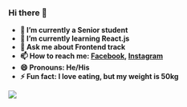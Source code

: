 ### Hi there 👋

- **🔭 I’m currently a Senior student**
- **🌱 I’m currently learning React.js**
-  **💬 Ask me about Frontend track**
- **📫 How to reach me: [Facebook](https://www.facebook.com/kyrillosbondok), [Instagram](https://www.instagram.com/kyrillos_bondok/)**
- **😄 Pronouns: He/His**
- **⚡ Fun fact: I love eating, but my weight is 50kg**

<img align="center" src="https://github-readme-stats.vercel.app/api?username=Bondok6&show_icons=true&theme=radical&hide=contribs,prs"/>
